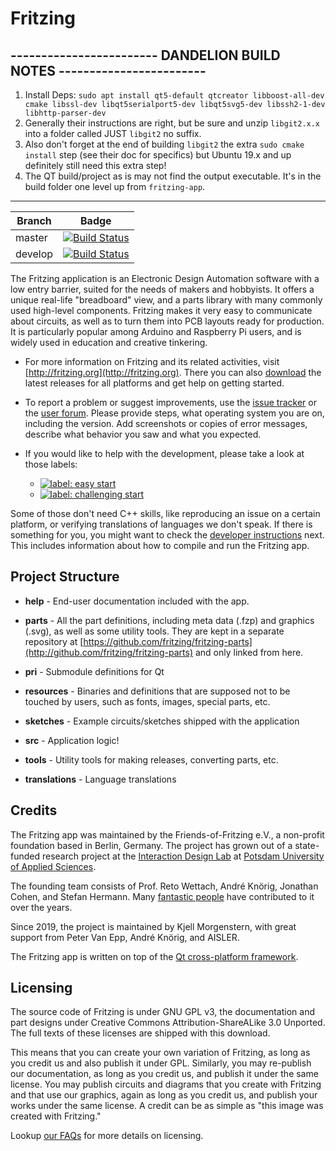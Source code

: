 # Fritzing

## ------------------------ DANDELION BUILD NOTES ------------------------
1. Install Deps: `sudo apt install qt5-default qtcreator libboost-all-dev cmake libssl-dev libqt5serialport5-dev libqt5svg5-dev libssh2-1-dev libhttp-parser-dev`
2. Generally their instructions are right, but be sure and unzip `libgit2.x.x` into a folder called JUST `libgit2` no suffix.
3. Also don't forget at the end of building `libgit2` the extra `sudo cmake install` step (see their doc for specifics) but Ubuntu 19.x and up definitely still need this extra step!
4. The QT build/project as is may not find the output executable. It's in the build folder one level up from `fritzing-app`.
------------------------------------------------


|Branch|Badge|
|------|-----|
|master|[![Build Status](https://travis-ci.org/fritzing/fritzing-app.svg?branch=master)](https://travis-ci.org/fritzing/fritzing-app)|
|develop|[![Build Status](https://travis-ci.org/fritzing/fritzing-app.svg?branch=develop)](https://travis-ci.org/fritzing/fritzing-app)|

The Fritzing application is an Electronic Design Automation software with a low entry barrier, suited for the needs of makers and hobbyists. It offers a unique real-life "breadboard" view, and a parts library with many commonly used high-level components. Fritzing makes it very easy to communicate about circuits, as well as to turn them into PCB layouts ready for production. It is particularly popular among Arduino and Raspberry Pi users, and is widely used in education and creative tinkering.

* For more information on Fritzing and its related activities, visit [http://fritzing.org](http://fritzing.org). There you can also [download](http://fritzing.org/download) the latest releases for all platforms and get help on getting started.

* To report a problem or suggest improvements, use the [issue tracker](https://github.com/fritzing/fritzing-app/issues) or the [user forum](http://forum.fritzing.org).
Please provide steps, what operating system you are on, including the version. Add screenshots or copies of error messages, describe what behavior you saw and what you expected.

* If you would like to help with the development, please take a look at those labels:
  * [![label: easy start][~easy start]](https://github.com/fritzing/fritzing-app/labels/easy%20start)
  * [![label: challenging start][~challenging start]](https://github.com/fritzing/fritzing-app/labels/challenging%20start)

Some of those don't need C++ skills, like reproducing an issue on a certain platform, or verifying translations of languages we don't speak. If there is something for you, you might want to check the [developer instructions](https://github.com/fritzing/fritzing-app/wiki) next. This includes information about how to compile and run the Fritzing app.

## Project Structure

* **help** - End-user documentation included with the app. 

* **parts** - All the part definitions, including meta data (.fzp) and graphics (.svg), as well as some utility tools. They are kept in a separate repository at [https://github.com/fritzing/fritzing-parts](http://github.com/fritzing/fritzing-parts) and only linked from here.

* **pri** - Submodule definitions for Qt

* **resources** - Binaries and definitions that are supposed not to be touched by users, such as fonts, images, special parts, etc.

* **sketches** - Example circuits/sketches shipped with the application

* **src** - Application logic!

* **tools** - Utility tools for making releases, converting parts, etc.

* **translations** - Language translations

## Credits

The Fritzing app was maintained by the Friends-of-Fritzing e.V., a non-profit foundation based in Berlin, Germany. The project has grown out of a state-funded research project at the [Interaction Design Lab](http://idl.fh-potsdam.de) at [Potsdam University of Applied Sciences](http://fh-potsdam.de). 

The founding team consists of Prof. Reto Wettach, André Knörig, Jonathan Cohen, and Stefan Hermann. Many [fantastic people](http://fritzing.org/about/people/) have contributed to it over the years.

Since 2019, the project is maintained by Kjell Morgenstern, with great support from Peter Van Epp, André Knörig, and AISLER.

The Fritzing app is written on top of the [Qt cross-platform framework](http://qt-project.org).

## Licensing

The source code of Fritzing is under GNU GPL v3, the documentation and part designs under Creative Commons Attribution-ShareALike 3.0 Unported. The full texts of these licenses are shipped with this download.

This means that you can create your own variation of Fritzing, as long as you credit us and also publish it under GPL. Similarly, you may re-publish our documentation, as long as you credit us, and publish it under the same
license. You may publish circuits and diagrams that you create with Fritzing and that use our graphics, again as long as you credit us, and
publish your works under the same license.  A credit can be as simple as "this image was created with Fritzing."

Lookup [our FAQs](http://fritzing.org/faq/) for more details on licensing.

[~help wanted]: https://img.shields.io/badge/-help%20wanted-%23159818
[~easy start]: https://img.shields.io/badge/-easy%20start-%2333AAFF
[~challenging start]: https://img.shields.io/badge/-challenging%20start-%235500EE

